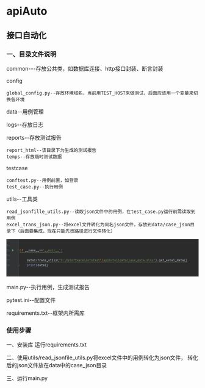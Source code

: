 # apiAuto
## 接口自动化

### 一、目录文件说明 
common---存放公共类，如数据库连接、http接口封装、断言封装 

config

    global_config.py--存放环境域名，当前用TEST_HOST来做测试，后面应该用一个变量来切换各环境
data--用例管理

logs--存放日志

reports--存放测试报告 

    report_html--该目录下为生成的测试报告
    temps--存放临时测试数据

testcase

    conftest.py--用例前置，如登录
    test_case.py--执行用例

utils--工具类

    read_jsonfille_utils.py--读取json文件中的用例，在test_case.py运行前需读取到用例    
    excel_trans_json.py--将excel文件转化为同名json文件，存放到data/case_json目录下（后面要集成，现在只能先改路径进行文件转化）

![img.png](img.png)
    

main.py--执行用例，生成测试报告


pytest.ini--配置文件

requirements.txt--框架内所需库


### 使用步骤
一、安装库
运行requirements.txt

二、使用utils/read_jsonfile_utils.py将excel文件中的用例转化为json文件，
转化后的json文件放在data中的case_json目录


三、运行main.py

